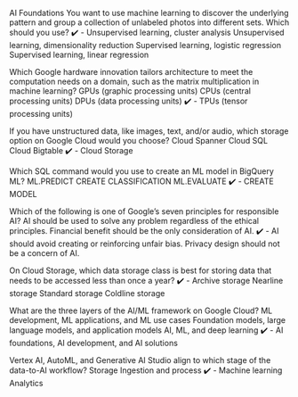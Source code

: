 AI Foundations
You want to use machine learning to discover the underlying pattern and group a collection of unlabeled photos into different sets. Which should you use?
✔️ - Unsupervised learning, cluster analysis
Unsupervised learning, dimensionality reduction
Supervised learning, logistic regression
Supervised learning, linear regression

Which Google hardware innovation tailors architecture to meet the computation needs on a domain, such as the matrix multiplication in machine learning?
GPUs (graphic processing units)
CPUs (central processing units)
DPUs (data processing units)
✔️ - TPUs (tensor processing units)

If you have unstructured data, like images, text, and/or audio, which storage option on Google Cloud would you choose?
Cloud Spanner
Cloud SQL
Cloud Bigtable
✔️ - Cloud Storage

Which SQL command would you use to create an ML model in BigQuery ML?
ML.PREDICT
CREATE CLASSIFICATION
ML.EVALUATE
✔️ - CREATE MODEL

Which of the following is one of Google’s seven principles for responsible AI?
AI should be used to solve any problem regardless of the ethical principles.
Financial benefit should be the only consideration of AI.
✔️ - AI should avoid creating or reinforcing unfair bias.
Privacy design should not be a concern of AI.

On Cloud Storage, which data storage class is best for storing data that needs to be accessed less than once a year?
✔️ - Archive storage
Nearline storage
Standard storage
Coldline storage

What are the three layers of the AI/ML framework on Google Cloud?
ML development, ML applications, and ML use cases
Foundation models, large language models, and application models
AI, ML, and deep learning
✔️ - AI foundations, AI development, and AI solutions

Vertex AI, AutoML, and Generative AI Studio align to which stage of the data-to-AI workflow?
Storage
Ingestion and process
✔️ - Machine learning
Analytics